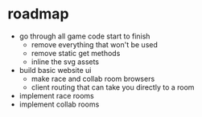 # roadmap

-   go through all game code start to finish
    -   remove everything that won't be used
    -   remove static get methods
    -   inline the svg assets
-   build basic website ui
    -   make race and collab room browsers
    -   client routing that can take you directly to a room
-   implement race rooms
-   implement collab rooms
